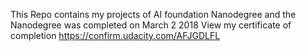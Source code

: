This Repo contains my projects of AI foundation Nanodegree and the Nanodegree was completed on March 2 2018
View my certificate of completion https://confirm.udacity.com/AFJGDLFL

